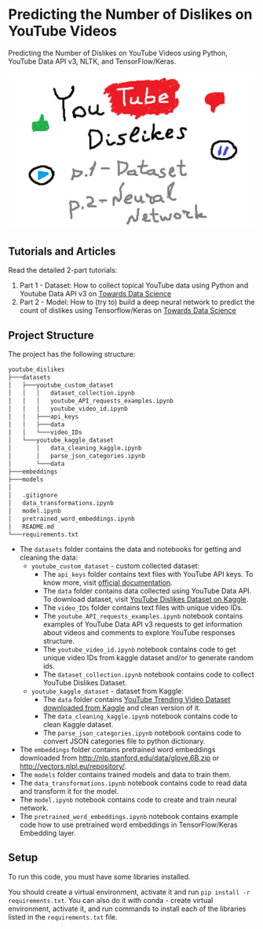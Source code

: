 # Predicting the Number of Dislikes on YouTube Videos

Predicting the Number of Dislikes on YouTube Videos using Python, YouTube Data API v3, NLTK, and TensorFlow/Keras.

![youtube_preview_full.jpg](img/preview.jpg)

## Tutorials and Articles

Read the detailed 2-part tutorials:
1. Part 1 - Dataset: How to collect topical YouTube data using Python and Youtube Data API v3 on [Towards Data Science](https://towardsdatascience.com/predicting-the-number-of-dislikes-on-youtube-videos-part-1-dataset-9ec431585dc3)
2. Part 2 - Model: How to (try to) build a deep neural network to predict the count of dislikes using Tensorflow/Keras on [Towards Data Science](https://towardsdatascience.com/predicting-the-number-of-dislikes-on-youtube-videos-part-2-model-aa981a69a8b2)

## Project Structure

The project has the following structure:

```
youtube_dislikes
├───datasets
│   ├───youtube_custom_dataset
│   │   │   dataset_collection.ipynb
│   │   │   youtube_API_requests_examples.ipynb
│   │   │   youtube_video_id.ipynb
│   │   ├───api_keys
│   │   ├───data
│   │   └───video_IDs
│   └───youtube_kaggle_dataset
│       │   data_cleaning_kaggle.ipynb
│       │   parse_json_categories.ipynb
│       └───data  
├───embeddings
├───models
│
│   .gitignore
│   data_transformations.ipynb
│   model.ipynb
│   pretrained_word_embeddings.ipynb
│   README.md
└───requirements.txt
```

- The `datasets` folder contains the data and notebooks for getting and cleaning the data:
  - `youtube_custom_dataset` - custom collected dataset:
    - The `api_keys` folder contains text files with YouTube API keys. To know more, visit [official documentation](https://developers.google.com/youtube/v3/quickstart/python#step_1_set_up_your_project_and_credentials).
    - The `data` folder contains data collected using YouTube Data API. To download dataset, visit [YouTube Dislikes Dataset on Kaggle](https://www.kaggle.com/dmitrynikolaev/youtube-dislikes-dataset).
    - The `video_IDs` folder contains text files with unique video IDs.
    - The `youtube_API_requests_examples.ipynb` notebook contains examples of YouTube Data API v3 requests to get information about videos and comments to explore YouTube responses structure.
    - The `youtube_video_id.ipynb` notebook contains code to get unique video IDs from kaggle dataset and/or to generate random ids.
    - The `dataset_collection.ipynb` notebook contains code to collect YouTube Dislikes Dataset.
  - `youtube_kaggle_dataset` - dataset from Kaggle:
    - The `data` folder contains [YouTube Trending Video Dataset downloaded from Kaggle](https://www.kaggle.com/rsrishav/youtube-trending-video-dataset) and clean version of it.
    - The `data_cleaning_kaggle.ipynb` notebook contains code to clean Kaggle dataset.
    - The `parse_json_categories.ipynb` notebook contains code to convert JSON categories file to python dictionary.
- The `embeddings` folder contains pretrained word embeddings downloaded from http://nlp.stanford.edu/data/glove.6B.zip or http://vectors.nlpl.eu/repository/.
- The `models` folder contains trained models and data to train them.
- The `data_transformations.ipynb` notebook contains code to read data and transform it for the model.
- The `model.ipynb` notebook contains code to create and train neural network.
- The `pretrained_word_embeddings.ipynb` notebook contains example code how to use pretrained word embeddings in TensorFlow/Keras Embedding layer.

## Setup

To run this code, you must have some libraries installed. 

You should create a virtual environment, activate it and run `pip install -r requirements.txt`. 
You can also do it with conda - create virtual environment, activate it, and run commands to install each of the libraries listed in the `requirements.txt` file.

